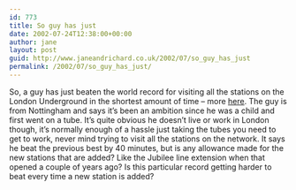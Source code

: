 ```yaml
---
id: 773
title: So guy has just
date: 2002-07-24T12:38:00+00:00
author: jane
layout: post
guid: http://www.janeandrichard.co.uk/2002/07/so_guy_has_just
permalink: /2002/07/so_guy_has_just/
---
```

So, a guy has just beaten the world record for visiting all the stations on the London Underground in the shortest amount of time &#8211; more [here](http://www.thisislondon.co.uk/dynamic/news/top_story.html?in_review_id=649093&in_review_text_id=620113). The guy is from Nottingham and says it&#8217;s been an ambition since he was a child and first went on a tube. It&#8217;s quite obvious he doesn&#8217;t live or work in London though, it&#8217;s normally enough of a hassle just taking the tubes you need to get to work, never mind trying to visit all the stations on the network. It says he beat the previous best by 40 minutes, but is any allowance made for the new stations that are added? Like the Jubilee line extension when that opened a couple of years ago? Is this particular record getting harder to beat every time a new station is added?